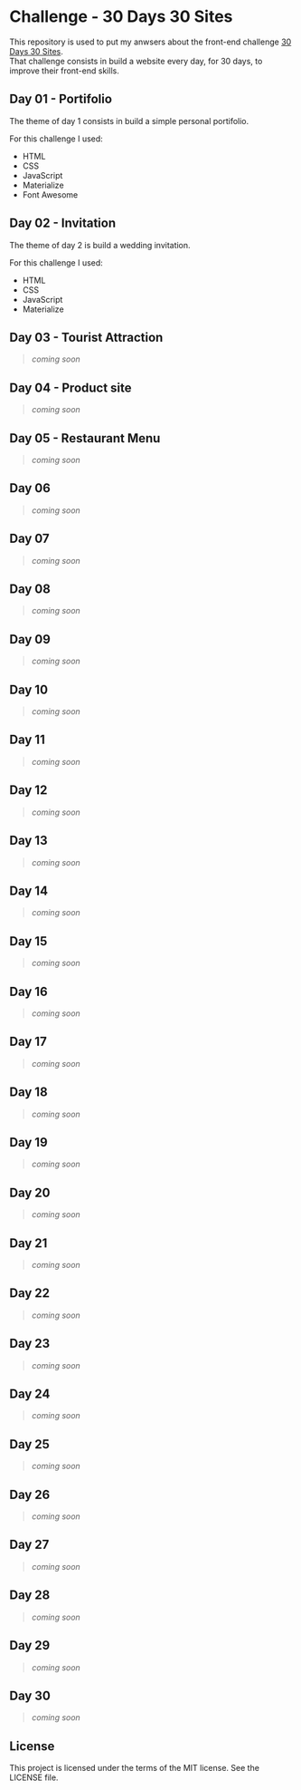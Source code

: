 
# Challenge - 30 Days 30 Sites

This repository is used to put my anwsers about the front-end challenge [30 Days 30 Sites][1].  
That challenge consists in build a website every day, for 30 days, to improve their front-end skills.

## Day 01 - Portifolio

The theme of day 1 consists in build a simple personal portifolio.  

For this challenge I used:

* HTML
* CSS
* JavaScript
* Materialize
* Font Awesome

## Day 02 - Invitation

The theme of day 2 is build a wedding invitation.  

For this challenge I used:

* HTML
* CSS
* JavaScript
* Materialize


## Day 03 - Tourist Attraction

> *coming soon*

## Day 04 - Product site

> *coming soon*

## Day 05 - Restaurant Menu

> *coming soon*

## Day 06 

> *coming soon*

## Day 07 

> *coming soon*

## Day 08 

> *coming soon*

## Day 09 

> *coming soon*

## Day 10

> *coming soon*

## Day 11

> *coming soon*

## Day 12

> *coming soon*

## Day 13

> *coming soon*

## Day 14

> *coming soon*

## Day 15

> *coming soon*

## Day 16

> *coming soon*

## Day 17

> *coming soon*

## Day 18

> *coming soon*

## Day 19

> *coming soon*

## Day 20

> *coming soon*

## Day 21

> *coming soon*

## Day 22

> *coming soon*

## Day 23

> *coming soon*

## Day 24

> *coming soon*

## Day 25

> *coming soon*

## Day 26

> *coming soon*

## Day 27

> *coming soon*

## Day 28

> *coming soon*

## Day 29

> *coming soon*

## Day 30

> *coming soon*


## License

This project is licensed under the terms of the MIT license. See the LICENSE file.

[1]: https://www.subscribepage.com/30days30sites
